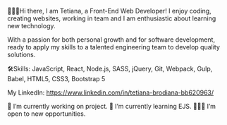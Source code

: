 
👩🏼‍💻Hi there, I am Tetiana, a Front-End Web Developer!  I enjoy coding, creating websites, working in team and I am enthusiastic about learning new technology.

  With a passion for both personal growth and for software development, ready to apply my skills to a talented engineering team to develop quality solutions.  

🛠Skills: 
JavaScript, React, Node.js, SASS, jQuery, Git, Webpack, Gulp, Babel, HTML5, CSS3, Bootstrap 5

 My LinkedIn: https://www.linkedin.com/in/tetiana-brodiana-bb620963/

🔭 I’m currently working on project.
🌱 I’m currently learning EJS.
👩🏼‍🏫 I’m open to new opportunities.

<!--
**TBrodiana/TBrodiana** is a ✨ _special_ ✨ repository because its `README.md` (this file) appears on your GitHub profile.

Here are some ideas to get you started:

- 🔭 I’m currently working on ...
- 🌱 I’m currently learning ...
- 👯 I’m looking to collaborate on ...
- 🤔 I’m looking for help with ...
- 💬 Ask me about ...
- 📫 How to reach me: ...
- 😄 Pronouns: ...
- ⚡ Fun fact: ...
-->
